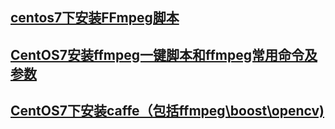 ## [centos7下安装FFmpeg脚本](https://www.bnxb.com/linuxserver/27407.html)
## [CentOS7安装ffmpeg一键脚本和ffmpeg常用命令及参数](https://diannaobos.com/post/708.html)
## [CentOS7下安装caffe（包括ffmpeg\boost\opencv)](https://www.cnblogs.com/sumoning/p/7126386.html)
